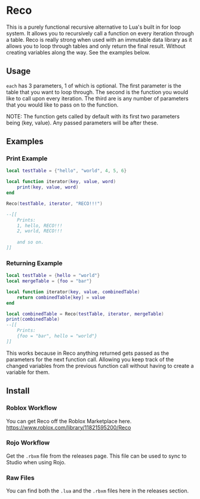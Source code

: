 # Reco
This is a purely functional recursive alternative to Lua's built in for loop system. It allows you to recursively call a function on every iteration through a table.
Reco is really strong when used with an immutable data library as it allows you to loop through tables and only return the final result. Without creating variables along the way. See the examples below.

## Usage
`each` has 3 parameters, 1 of which is optional. The first parameter is the table that you want to loop through. The second is the function you would like to call upon every iteration. The third are is any number of parameters that you would like to pass on to the function.

NOTE: The function gets called by default with its first two parameters being (key, value). Any passed parameters will be after these.

## Examples
### Print Example
```lua
local testTable = {"hello", "world", 4, 5, 6}

local function iterator(key, value, word)
    print(key, value, word)
end

Reco(testTable, iterator, "RECO!!!")

--[[
    Prints:
    1, hello, RECO!!!
    2, world, RECO!!!
    
    and so on.
]]
```
### Returning Example
```lua
local testTable = {hello = "world"}
local mergeTable = {foo = "bar"}

local function iterator(key, value, combinedTable)
    return combinedTable[key] = value
end

local combinedTable = Reco(testTable, iterator, mergeTable)
print(combinedTable)
--[[
    Prints:
    {foo = "bar", hello = "world"}
]]
```
This works because in Reco anything returned gets passed as the parameters for the next function call. Allowing you keep track of the changed variables from the previous function call without having to create a variable for them.

## Install
### Roblox Workflow
You can get Reco off the Roblox Marketplace here.
https://www.roblox.com/library/11821595200/Reco

### Rojo Workflow
Get the `.rbxm` file from the releases page. This file can be used to sync to Studio when using Rojo.

### Raw Files
You can find both the `.lua` and the `.rbxm` files here in the releases section.
